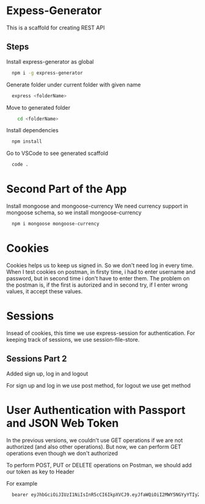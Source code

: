 # Expess-Generator

This is a scaffold for creating REST API

## Steps

Install express-generator as global

```bash
  npm i -g express-generator
```

Generate folder under current folder with given name

```bash
  express <folderName>
```

Move to generated folder

```bash
    cd <folderName>
```

Install dependencies

```bash
  npm install
```

Go to VSCode to see generated scaffold

```bash
  code .
```

# Second Part of the App

Install mongoose and mongoose-currency
We need currency support in mongoose schema, so we install mongoose-currency

```bash
  npm i mongoose mongoose-currency
```

# Cookies

Cookies helps us to keep us signed in. So we don't need log in every time. When I test cookies on postman, in firsty time, i had to enter username and password, but in second time i don't have to enter them. The problem on the postman is, if the first is autorized and in second try, if I enter wrong values, it accept these values.

# Sessions

Insead of cookies, this time we use express-session for authentication. For keeping track of sessions, we use session-file-store.

## Sessions Part 2

Added sign up, log in and logout

For sign up and log in we use post method, for logout we use get method

# User Authentication with Passport and JSON Web Token

In the previous versions, we couldn't use GET operations if we are not authorized (and also other operations). But now, we can perform GET operations even though we don't authorized

To perform POST, PUT or DELETE operations on Postman, we should add our token as key to Header

For example

```bash
  bearer eyJhbGciOiJIUzI1NiIsInR5cCI6IkpXVCJ9.eyJfaWQiOiI2MWY5NGYyYTIyZDhmYWUwY2VjNDBlZjAiLCJpYXQiOjE2NDM3NDg4NDMsImV4cCI6MTY0Mzc1MjQ0M30.WwIIb3nFaJhsFYmnuzxdPB21Bcch72ZaFbEM1QaFQxM
```
